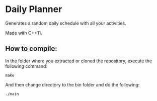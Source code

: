 # Daily Planner

Generates a random daily schedule with all your activities.

Made with C++11.

## How to compile:

In the folder where you extracted or cloned the repository, execute the following command:

``make``

And then change directory to the bin folder and do the following:

``./main``
